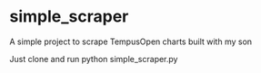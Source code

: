 # simple_scraper
A simple project to scrape TempusOpen charts built with my son

Just clone and run python simple_scraper.py
